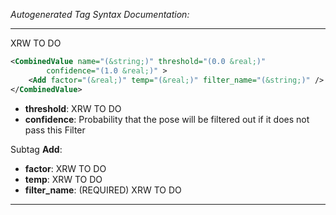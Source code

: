 <!-- THIS IS AN AUTOGENERATED FILE: Don't edit it directly, instead change the schema definition in the code itself. -->

_Autogenerated Tag Syntax Documentation:_

---
XRW TO DO

```xml
<CombinedValue name="(&string;)" threshold="(0.0 &real;)"
        confidence="(1.0 &real;)" >
    <Add factor="(&real;)" temp="(&real;)" filter_name="(&string;)" />
</CombinedValue>
```

-   **threshold**: XRW TO DO
-   **confidence**: Probability that the pose will be filtered out if it does not pass this Filter


Subtag **Add**:   

-   **factor**: XRW TO DO
-   **temp**: XRW TO DO
-   **filter_name**: (REQUIRED) XRW TO DO

---
